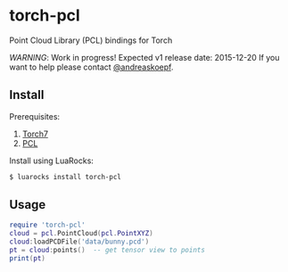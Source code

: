 # torch-pcl
Point Cloud Library (PCL) bindings for Torch

*WARNING*: Work in progress! Expected v1 release date: 2015-12-20
If you want to help please contact [@andreaskoepf](https://github.com/andreaskoepf).

## Install

Prerequisites:
1. [Torch7](http://torch.ch/docs/getting-started.html)
2. [PCL](http://pointclouds.org/downloads/linux.html)

Install using LuaRocks:

```bash
$ luarocks install torch-pcl
```

## Usage

```lua
require 'torch-pcl'
cloud = pcl.PointCloud(pcl.PointXYZ)
cloud:loadPCDFile('data/bunny.pcd')
pt = cloud:points()  -- get tensor view to points
print(pt)
```
